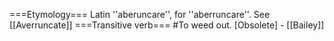 ===Etymology===
Latin ''aberuncare'', for ''aberruncare''. See [[Averruncate]]
===Transitive verb===
#To weed out. [Obsolete] - [[Bailey]]